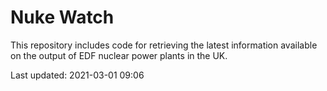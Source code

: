 # Nuke Watch

This repository includes code for retrieving the latest information available on the output of EDF nuclear power plants in the UK.

Last updated: 2021-03-01 09:06